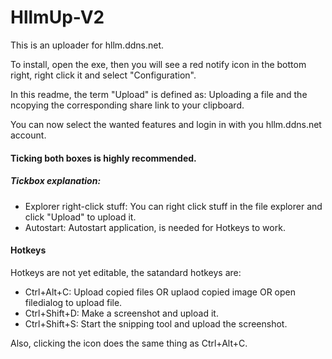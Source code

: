 # HllmUp-V2

This is an uploader for hllm.ddns.net.

To install, open the exe, then you will see a red notify icon in the bottom right, right click it and select "Configuration".

In this readme, the term "Upload" is defined as:
Uploading a file and the ncopying the corresponding share link to your clipboard.

You can now select the wanted features and login in with you hllm.ddns.net account.
#### Ticking both boxes is highly recommended.

##### Tickbox explanation:

* Explorer right-click stuff: You can right click stuff in the file explorer and click "Upload" to upload it.
* Autostart: Autostart application, is needed for Hotkeys to work.


#### Hotkeys

Hotkeys are not yet editable, the satandard hotkeys are:

* Ctrl+Alt+C: Upload copied files OR uplaod copied image OR open filedialog to upload file.
* Ctrl+Shift+D: Make a screenshot and upload it.
* Ctrl+Shift+S: Start the snipping tool and upload the screenshot.

Also, clicking the icon does the same thing as Ctrl+Alt+C.


